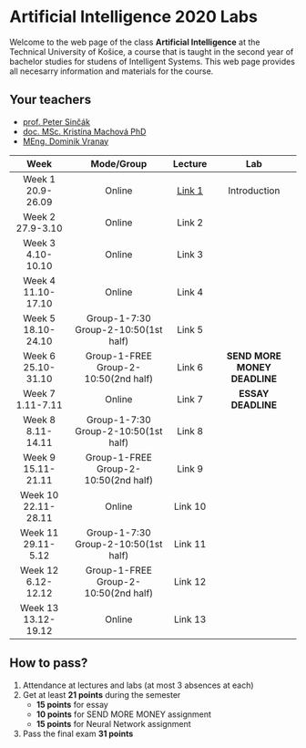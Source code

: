 # Artificial Intelligence 2020 Labs

Welcome to the web page of the class **Artificial Intelligence** at the Technical University of Košice, a course that is taught in the second year of bachelor studies for studens of Intelligent Systems. This web page provides all necesarry information and materials for the course.

## Your teachers
 - [prof. Peter Sinčák](https://www.petersincak.com)
 - [doc. MSc. Kristína Machová PhD](http://people.tuke.sk/kristina.machova/)
 - [MEng. Dominik Vranay](http://www.cloudai.sk/people-dominikvranay/)


|       **Week**      |            **Mode/Group**            |    **Lecture**    |            **Lab**           |
|:-------------------:|:------------------------------------:|:-----------------:|:----------------------------:|
|  Week 1 20.9-26.09  |                Online                | [Link 1](1_week/) |         Introduction         |
|   Week 2 27.9-3.10  |                Online                |       Link 2      |                              |
|  Week 3 4.10-10.10  |                Online                |       Link 3      |                              |
|  Week 4 11.10-17.10 |                Online                |       Link 4      |                              |
|  Week 5 18.10-24.10 | Group-1-7:30 Group-2-10:50(1st half) |       Link 5      |                              |
|  Week 6 25.10-31.10  | Group-1-FREE Group-2-10:50(2nd half) |       Link 6      | **SEND MORE MONEY DEADLINE** |
|   Week 7 1.11-7.11  |                Online                |       Link 7      |      **ESSAY DEADLINE**      |
|  Week 8 8.11-14.11  | Group-1-7:30 Group-2-10:50(1st half) |       Link 8      |                              |
|  Week 9 15.11-21.11 | Group-1-FREE Group-2-10:50(2nd half) |       Link 9      |                              |
| Week 10 22.11-28.11 |                Online                |      Link 10      |                              |
|  Week 11 29.11-5.12 | Group-1-7:30 Group-2-10:50(1st half) |      Link 11      |                              |
|  Week 12 6.12-12.12 | Group-1-FREE Group-2-10:50(2nd half) |      Link 12      |                              |
| Week 13 13.12-19.12 |                Online                |      Link 13      |                              |

## How to pass?
1. Attendance at lectures and labs (at most 3 absences at each)
2. Get at least **21 points** during the semester
    * **15 points** for essay
    * **10 points** for SEND MORE MONEY assignment
    * **15 points** for Neural Network assignment
3. Pass the final exam **31 points**
